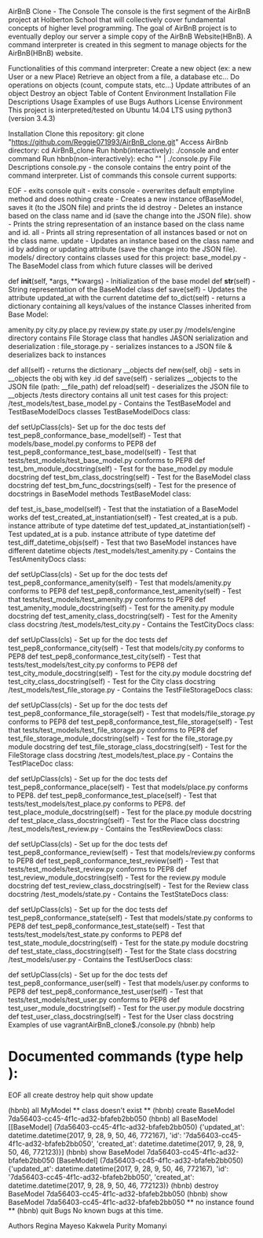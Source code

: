 AirBnB Clone - The Console
The console is the first segment of the AirBnB project at Holberton School that will collectively cover fundamental concepts of higher level programming. The goal of AirBnB project is to eventually deploy our server a simple copy of the AirBnB Website(HBnB). A command interpreter is created in this segment to manage objects for the AirBnB(HBnB) website.

Functionalities of this command interpreter:
Create a new object (ex: a new User or a new Place)
Retrieve an object from a file, a database etc...
Do operations on objects (count, compute stats, etc...)
Update attributes of an object
Destroy an object
Table of Content
Environment
Installation
File Descriptions
Usage
Examples of use
Bugs
Authors
License
Environment
This project is interpreted/tested on Ubuntu 14.04 LTS using python3 (version 3.4.3)

Installation
Clone this repository: git clone "https://github.com/Reggie071993/AirBnB_clone.git"
Access AirBnb directory: cd AirBnB_clone
Run hbnb(interactively): ./console and enter command
Run hbnb(non-interactively): echo "<command>" | ./console.py
File Descriptions
console.py - the console contains the entry point of the command interpreter. List of commands this console current supports:

EOF - exits console
quit - exits console
<emptyline> - overwrites default emptyline method and does nothing
create - Creates a new instance ofBaseModel, saves it (to the JSON file) and prints the id
destroy - Deletes an instance based on the class name and id (save the change into the JSON file).
show - Prints the string representation of an instance based on the class name and id.
all - Prints all string representation of all instances based or not on the class name.
update - Updates an instance based on the class name and id by adding or updating attribute (save the change into the JSON file).
models/ directory contains classes used for this project:
base_model.py - The BaseModel class from which future classes will be derived

def __init__(self, *args, **kwargs) - Initialization of the base model
def __str__(self) - String representation of the BaseModel class
def save(self) - Updates the attribute updated_at with the current datetime
def to_dict(self) - returns a dictionary containing all keys/values of the instance
Classes inherited from Base Model:

amenity.py
city.py
place.py
review.py
state.py
user.py
/models/engine directory contains File Storage class that handles JASON serialization and deserialization :
file_storage.py - serializes instances to a JSON file & deserializes back to instances

def all(self) - returns the dictionary __objects
def new(self, obj) - sets in __objects the obj with key .id
def save(self) - serializes __objects to the JSON file (path: __file_path)
def reload(self) - deserializes the JSON file to __objects
/tests directory contains all unit test cases for this project:
/test_models/test_base_model.py - Contains the TestBaseModel and TestBaseModelDocs classes TestBaseModelDocs class:

def setUpClass(cls)- Set up for the doc tests
def test_pep8_conformance_base_model(self) - Test that models/base_model.py conforms to PEP8
def test_pep8_conformance_test_base_model(self) - Test that tests/test_models/test_base_model.py conforms to PEP8
def test_bm_module_docstring(self) - Test for the base_model.py module docstring
def test_bm_class_docstring(self) - Test for the BaseModel class docstring
def test_bm_func_docstrings(self) - Test for the presence of docstrings in BaseModel methods
TestBaseModel class:

def test_is_base_model(self) - Test that the instatiation of a BaseModel works
def test_created_at_instantiation(self) - Test created_at is a pub. instance attribute of type datetime
def test_updated_at_instantiation(self) - Test updated_at is a pub. instance attribute of type datetime
def test_diff_datetime_objs(self) - Test that two BaseModel instances have different datetime objects
/test_models/test_amenity.py - Contains the TestAmenityDocs class:

def setUpClass(cls) - Set up for the doc tests
def test_pep8_conformance_amenity(self) - Test that models/amenity.py conforms to PEP8
def test_pep8_conformance_test_amenity(self) - Test that tests/test_models/test_amenity.py conforms to PEP8
def test_amenity_module_docstring(self) - Test for the amenity.py module docstring
def test_amenity_class_docstring(self) - Test for the Amenity class docstring
/test_models/test_city.py - Contains the TestCityDocs class:

def setUpClass(cls) - Set up for the doc tests
def test_pep8_conformance_city(self) - Test that models/city.py conforms to PEP8
def test_pep8_conformance_test_city(self) - Test that tests/test_models/test_city.py conforms to PEP8
def test_city_module_docstring(self) - Test for the city.py module docstring
def test_city_class_docstring(self) - Test for the City class docstring
/test_models/test_file_storage.py - Contains the TestFileStorageDocs class:

def setUpClass(cls) - Set up for the doc tests
def test_pep8_conformance_file_storage(self) - Test that models/file_storage.py conforms to PEP8
def test_pep8_conformance_test_file_storage(self) - Test that tests/test_models/test_file_storage.py conforms to PEP8
def test_file_storage_module_docstring(self) - Test for the file_storage.py module docstring
def test_file_storage_class_docstring(self) - Test for the FileStorage class docstring
/test_models/test_place.py - Contains the TestPlaceDoc class:

def setUpClass(cls) - Set up for the doc tests
def test_pep8_conformance_place(self) - Test that models/place.py conforms to PEP8.
def test_pep8_conformance_test_place(self) - Test that tests/test_models/test_place.py conforms to PEP8.
def test_place_module_docstring(self) - Test for the place.py module docstring
def test_place_class_docstring(self) - Test for the Place class docstring
/test_models/test_review.py - Contains the TestReviewDocs class:

def setUpClass(cls) - Set up for the doc tests
def test_pep8_conformance_review(self) - Test that models/review.py conforms to PEP8
def test_pep8_conformance_test_review(self) - Test that tests/test_models/test_review.py conforms to PEP8
def test_review_module_docstring(self) - Test for the review.py module docstring
def test_review_class_docstring(self) - Test for the Review class docstring
/test_models/state.py - Contains the TestStateDocs class:

def setUpClass(cls) - Set up for the doc tests
def test_pep8_conformance_state(self) - Test that models/state.py conforms to PEP8
def test_pep8_conformance_test_state(self) - Test that tests/test_models/test_state.py conforms to PEP8
def test_state_module_docstring(self) - Test for the state.py module docstring
def test_state_class_docstring(self) - Test for the State class docstring
/test_models/user.py - Contains the TestUserDocs class:

def setUpClass(cls) - Set up for the doc tests
def test_pep8_conformance_user(self) - Test that models/user.py conforms to PEP8
def test_pep8_conformance_test_user(self) - Test that tests/test_models/test_user.py conforms to PEP8
def test_user_module_docstring(self) - Test for the user.py module docstring
def test_user_class_docstring(self) - Test for the User class docstring
Examples of use
vagrantAirBnB_clone$./console.py
(hbnb) help

Documented commands (type help <topic>):
========================================
EOF  all  create  destroy  help  quit  show  update

(hbnb) all MyModel
** class doesn't exist **
(hbnb) create BaseModel
7da56403-cc45-4f1c-ad32-bfafeb2bb050
(hbnb) all BaseModel
[[BaseModel] (7da56403-cc45-4f1c-ad32-bfafeb2bb050) {'updated_at': datetime.datetime(2017, 9, 28, 9, 50, 46, 772167), 'id': '7da56403-cc45-4f1c-ad32-bfafeb2bb050', 'created_at': datetime.datetime(2017, 9, 28, 9, 50, 46, 772123)}]
(hbnb) show BaseModel 7da56403-cc45-4f1c-ad32-bfafeb2bb050
[BaseModel] (7da56403-cc45-4f1c-ad32-bfafeb2bb050) {'updated_at': datetime.datetime(2017, 9, 28, 9, 50, 46, 772167), 'id': '7da56403-cc45-4f1c-ad32-bfafeb2bb050', 'created_at': datetime.datetime(2017, 9, 28, 9, 50, 46, 772123)}
(hbnb) destroy BaseModel 7da56403-cc45-4f1c-ad32-bfafeb2bb050
(hbnb) show BaseModel 7da56403-cc45-4f1c-ad32-bfafeb2bb050
** no instance found **
(hbnb) quit
Bugs
No known bugs at this time.

Authors
Regina Mayeso Kakwela
Purity Momanyi
